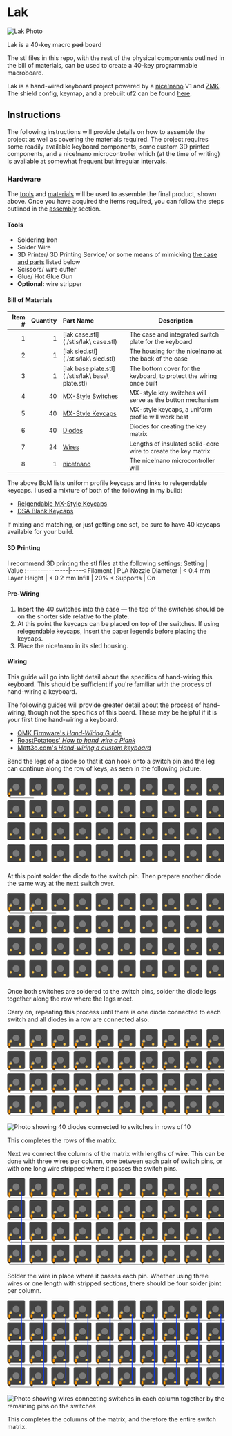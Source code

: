 # Lak
![Lak Photo](images/lak.jpeg)

Lak is a 40-key macro ~~pad~~ board

The stl files in this repo, with the rest of the physical components outlined in the bill of materials, can be used to create a 40-key programmable macroboard.

Lak is a hand-wired keyboard project powered by a [nice!nano](https://nicekeyboards.com/nice-nano) V1 and [ZMK](https://zmk.dev).
The shield config, keymap, and a prebuilt uf2 can be found [here](https://github.com/BrokenFlows/zmk-brokenflows).

## Instructions

The following instructions will provide details on how to assemble the project as well as covering the materials required.
The project requires some readily available keyboard components, some custom 3D printed components, and a nice!nano microcontroller which (at the time of writing) is available at somewhat frequent but irregular intervals.

### Hardware

The [tools](#Tools) and [materials](#Bill-of-Materials) will be used to assemble the final product, shown above. Once you have acquired the items required, you can follow the steps outlined in the [assembly](#Pre-Wiring) section.

#### Tools
- Soldering Iron
- Solder Wire
- 3D Printer/ 3D Printing Service/ or some means of mimicking [the case and parts](./stls/) listed below
- Scissors/ wire cutter
- Glue/ Hot Glue Gun
- **Optional:** wire stripper


#### Bill of Materials
Item # | Quantity | Part Name                                                 | Description
------:|---------:|:----------------------------------------------------------|-------------
1      | 1        | [lak case.stl](./stls/lak\ case.stl)                      | The case and integrated switch plate for the keyboard
2      | 1        | [lak sled.stl](./stls/lak\ sled.stl)                      | The housing for the nice!nano at the back of the case
3      | 1        | [lak base plate.stl](./stls/lak\ base\ plate.stl)         | The bottom cover for the keyboard, to protect the wiring once built
4      | 40       | [MX-Style Switches](https://kbdfans.com/collections/gateron-swithes/products/gateron-swtich-3pin-or-5pin?variant=35765200333) | MX-style key switches will serve as the button mechanism
5      | 40       | [MX-Style Keycaps](https://www.adafruit.com/product/5039) | MX-style keycaps, a uniform profile will work best
6      | 40       | [Diodes](https://www.adafruit.com/product/1641)           | Diodes for creating the key matrix
7      | 24       | [Wires](https://www.ebay.ie/itm/232901601951)             | Lengths of insulated solid-core wire to create the key matrix
8      | 1        | [nice!nano](https://nicekeyboards.com/nice-nano)          | The nice!nano microcontroller will 

The above BoM lists uniform profile keycaps and links to relegendable keycaps. I used a mixture of both of the following in my build:
- [Relgendable MX-Style Keycaps](https://www.adafruit.com/product/5039)
- [DSA Blank Keycaps](https://kbdfans.com/collections/dsa-profile/products/dsa-blank-keycaps-1u-10pcs)

If mixing and matching, or just getting one set, be sure to have 40 keycaps available for your build.

#### 3D Printing
I recommend 3D printing the stl files at the following settings:
Setting         | Value
:---------------|-----:
Filament        | PLA
Nozzle Diameter | < 0.4 mm
Layer Height    | < 0.2 mm
Infill          | 20% <
Supports        | On

#### Pre-Wiring
1. Insert the 40 switches into the case — the top of the switches should be on the shorter side relative to the plate.
2. At this point the keycaps can be placed on top of the switches. If using relegendable keycaps, insert the paper legends before placing the keycaps.
3. Place the nice!nano in its sled housing.

#### Wiring
This guide will go into light detail about the specifics of hand-wiring this keyboard.
This should be sufficient if you're familiar with the process of hand-wiring a keyboard.

The following guides will provide greater detail about the process of hand-wiring, though not the specifics of this board.
These may be helpful if it is your first time hand-wiring a keyboard.

- [QMK Firmware's _Hand-Wiring Guide_](https://github.com/qmk/qmk_firmware/blob/master/docs/hand_wire.md#wiring-the-matrix)
- [RoastPotatoes' _How to hand wire a Plank_](https://blog.roastpotatoes.co/guide/2015/11/04/how-to-handwire-a-planck/#switches)
- [Matt3o.com's _Hand-wiring a custom keyboard_](https://matt3o.com/hand-wiring-a-custom-keyboard/)

Bend the legs of a diode so that it can hook onto a switch pin and the leg can continue along the row of keys, as seen in the following picture.

![Picture showing a diode hooked onto a switch pin with one leg while the other leg carries on towards the next switch](./images/lak_hand_wiring1.jpeg)

At this point solder the diode to the switch pin. Then prepare another diode the same way at the next switch over.

![Picture showing two diodes hooked onto switch pins with one leg while the other leg carries on towards the next switches](./images/lak_hand_wiring2.jpeg)

Once both switches are soldered to the switch pins, solder the diode legs together along the row where the legs meet.

Carry on, repeating this process until there is one diode connected to each switch and all diodes in a row are connected also.

![Picture showing 40 diodes connected to switches in rows of 10](./images/lak_hand_wiring3.jpeg)

![Photo showing 40 diodes connected to switches in rows of 10](./images/lak_matrix_rows_.jpeg)
 
This completes the rows of the matrix. 

Next we connect the columns of the matrix with lengths of wire.
This can be done with three wires per column, one between each pair of switch pins, or with one long wire stripped where it passes the switch pins.

![Picture showing a wire connecting switches in one column together by the remaining pins on the switches](./images/lak_hand_wiring4.jpeg)

Solder the wire in place where it passes each pin.
Whether using three wires or one length with stripped sections, there should be four solder joint per column.

![Picture showing wires connecting switches in each column together by the remaining pins on the switches](./images/lak_hand_wiring5.jpeg)

![Photo showing wires connecting switches in each column together by the remaining pins on the switches](./images/lak_matrix_rows_cols.jpeg)

This completes the columns of the matrix, and therefore the entire switch matrix.

